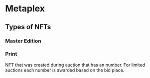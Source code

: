 # Metaplex

## Types of NFTs

### Master Edition

### Print
NFT that was created during auction that has an number. For limited auctions each number is awarded based on the bid place.
